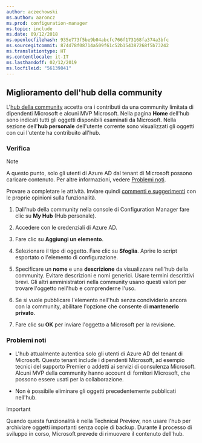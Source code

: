 ```yaml
---
author: aczechowski
ms.author: aaroncz
ms.prod: configuration-manager
ms.topic: include
ms.date: 09/12/2018
ms.openlocfilehash: 935e773f5be9b04abcfc766f173168fa374a3bfc
ms.sourcegitcommit: 874d78f08714a509f61c52b154387268f5b73242
ms.translationtype: HT
ms.contentlocale: it-IT
ms.lasthandoff: 02/12/2019
ms.locfileid: "56139841"
---
```

## <a name="bkmk_hub"></a> Miglioramento dell'hub della community
<!--1358926-->

L'[hub della community](/sccm/core/get-started/capabilities-in-technical-preview-1807#bkmk_hub) accetta ora i contributi da una community limitata di dipendenti Microsoft e alcuni MVP Microsoft. Nella pagina **Home** dell'hub sono indicati tutti gli oggetti disponibili esaminati da Microsoft. Nella sezione dell'**hub personale** dell'utente corrente sono visualizzati gli oggetti con cui l'utente ha contribuito all'hub. 


### <a name="try-it-out"></a>Verifica

> [!Note]  
> A questo punto, solo gli utenti di Azure AD dal tenant di Microsoft possono caricare contenuto. Per altre informazioni, vedere [Problemi noti](#bkmk_hub-ki).  

Provare a completare le attività. Inviare quindi [commenti e suggerimenti](/sccm/core/understand/find-help#product-feedback) con le proprie opinioni sulla funzionalità.

1. Dall'hub della community nella console di Configuration Manager fare clic su **My Hub** (Hub personale).  

2. Accedere con le credenziali di Azure AD.  

3. Fare clic su **Aggiungi un elemento**.  

4. Selezionare il tipo di oggetto. Fare clic su **Sfoglia**. Aprire lo script esportato o l'elemento di configurazione.  

5. Specificare un **nome** e una **descrizione** da visualizzare nell'hub della community. Evitare descrizioni e nomi generici. Usare termini descrittivi brevi. Gli altri amministratori nella community usano questi valori per trovare l'oggetto nell'hub e comprenderne l'uso.  

6. Se si vuole pubblicare l'elemento nell'hub senza condividerlo ancora con la community, abilitare l'opzione che consente di **mantenerlo privato**.  

7. Fare clic su **OK** per inviare l'oggetto a Microsoft per la revisione.  


### <a name="bkmk_hub-ki"></a> Problemi noti

- L'hub attualmente autentica solo gli utenti di Azure AD del tenant di Microsoft. Questo tenant include i dipendenti Microsoft, ad esempio tecnici del supporto Premier o addetti ai servizi di consulenza Microsoft. Alcuni MVP della community hanno account di fornitori Microsoft, che possono essere usati per la collaborazione.  

- Non è possibile eliminare gli oggetti precedentemente pubblicati nell'hub.  

> [!Important]  
> Quando questa funzionalità è nella Technical Preview, non usare l'hub per archiviare oggetti importanti senza copie di backup. Durante il processo di sviluppo in corso, Microsoft prevede di rimuovere il contenuto dell'hub.


